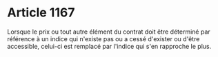 # Article 1167

Lorsque le prix ou tout autre élément du contrat doit être déterminé par référence à un indice qui n'existe pas ou a cessé d'exister ou d'être accessible, celui-ci est remplacé par l'indice qui s'en rapproche le plus.
